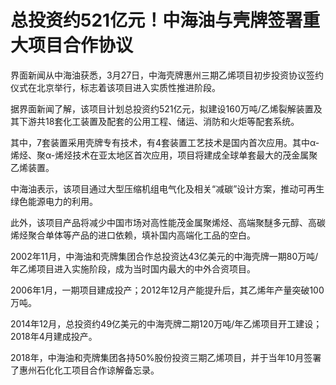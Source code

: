 # 总投资约521亿元！中海油与壳牌签署重大项目合作协议

界面新闻从中海油获悉，3月27日，中海壳牌惠州三期乙烯项目初步投资协议签约仪式在北京举行，标志着该项目进入实质性推进阶段。

据界面新闻了解，该项目计划总投资约521亿元，拟建设160万吨/乙烯裂解装置及其下游共18套化工装置及配套的公用工程、储运、消防和火炬等配套系统。

其中，7套装置采用壳牌专有技术，有4套装置工艺技术是国内首次应用。其中α-烯烃、聚α-烯烃技术在亚太地区首次应用，项目将建成全球单套最大的茂金属聚乙烯装置。

中海油表示，该项目通过大型压缩机组电气化及相关“减碳”设计方案，推动可再生绿色能源电力的利用。

此外，该项目产品将减少中国市场对高性能茂金属聚烯烃、高端聚醚多元醇、高碳烯烃聚合单体等产品的进口依赖，填补国内高端化工品的空白。

2002年11月，中海油和壳牌集团合作总投资达43亿美元的中海壳牌一期80万吨/年乙烯项目进入实施阶段，成为当时国内最大的中外合资项目。

2006年1月，一期项目建成投产；2012年12月产能提升后，其乙烯年产量突破100万吨。

2014年12月，总投资约49亿美元的中海壳牌二期120万吨/年乙烯项目开工建设；2018年4月建成投产。

2018年，中海油和壳牌集团各持50%股份投资三期乙烯项目，并于当年10月签署了惠州石化化工项目合作谅解备忘录。

